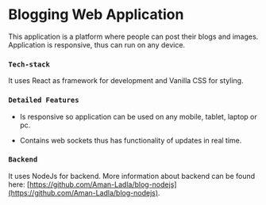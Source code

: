 # Blogging Web Application

This application is a platform where people can post their blogs and images. Application is responsive, thus can run on any device.

### `Tech-stack`

It uses React as framework for development and Vanilla CSS for styling.

### `Detailed Features`

* Is responsive so application can be used on any mobile, tablet, laptop or pc.

* Contains web sockets thus has functionality of updates in real time.

### `Backend`

It uses NodeJs for backend. More information about backend can be found here: [https://github.com/Aman-Ladla/blog-nodejs](https://github.com/Aman-Ladla/blog-nodejs).